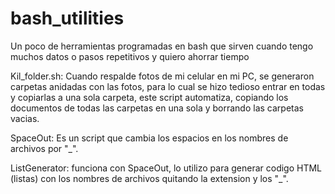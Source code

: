 # bash_utilities
Un poco de herramientas programadas en bash que sirven cuando tengo muchos datos o pasos repetitivos y quiero ahorrar tiempo

Kil_folder.sh: Cuando respalde fotos de mi celular en mi PC, se generaron carpetas anidadas con las fotos, para lo cual se hizo tedioso entrar en todas y copiarlas a una sola carpeta, este script automatiza, copiando los documentos de todas las carpetas en una sola y borrando las carpetas vacias.

SpaceOut: Es un script que cambia los espacios en los nombres de archivos por "_". 

ListGenerator: funciona con SpaceOut, lo utilizo para generar codigo HTML (listas) con los nombres de archivos quitando la extension y los "_".
